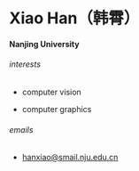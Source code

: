 # Xiao Han（韩霄）

#### Nanjing University

###### interests

- computer vision

- computer graphics

###### emails

- hanxiao@smail.nju.edu.cn

